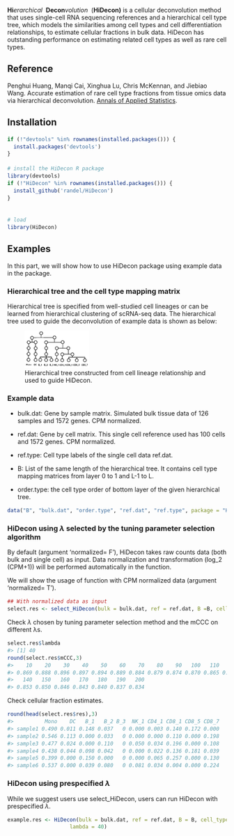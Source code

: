 
$\textbf{Hi}erarchical \ \ \textbf{Decon}volution \ \ (\textbf{HiDecon)}$
is a cellular deconvolution method that uses single-cell RNA sequencing
references and a hierarchical cell type tree, which models the
similarities among cell types and cell differentiation relationships, to
estimate cellular fractions in bulk data. HiDecon has outstanding
performance on estimating related cell types as well as rare cell types.

## Reference
Penghui Huang, Manqi Cai, Xinghua Lu, Chris McKennan, and Jiebiao Wang.
Accurate estimation of rare cell type fractions from tissue omics data via hierarchical deconvolution.
[Annals of Applied Statistics](https://www.e-publications.org/ims/submission/AOAS/user/submissionFile/59581?confirm=57fbf5a8).

## Installation

``` r
if (!"devtools" %in% rownames(installed.packages())) {
  install.packages('devtools')
}

# install the HiDecon R package
library(devtools)
if (!"HiDecon" %in% rownames(installed.packages())) {
  install_github('randel/HiDecon')
}


# load
library(HiDecon)
```

## Examples

In this part, we will show how to use HiDecon package using example data
in the package.

### Hierarchical tree and the cell type mapping matrix

Hierarchical tree is specified from well-studied cell lineages or can be
learned from hierarchical clustering of scRNA-seq data. The hierarchical
tree used to guide the deconvolution of example data is shown as below:

<figure>
<img src="tree.png" style="width:35.0%"
alt="Hierarchical tree constructed from cell lineage relationship and used to guide HiDecon." />
<figcaption aria-hidden="true">Hierarchical tree constructed from cell
lineage relationship and used to guide HiDecon.</figcaption>
</figure>

### Example data

- bulk.dat: Gene by sample matrix. Simulated bulk tissue data of 126
  samples and 1572 genes. CPM normalized.

- ref.dat: Gene by cell matrix. This single cell reference used has 100
  cells and 1572 genes. CPM normalized.

- ref.type: Cell type labels of the single cell data ref.dat.

- B: List of the same length of the hierarchical tree. It contains cell
  type mapping matrices from layer 0 to 1 and L-1 to L.

- order.type: the cell type order of bottom layer of the given
  hierarchical tree.

``` r
data("B", "bulk.dat", "order.type", "ref.dat", "ref.type", package = "HiDecon")
```

### HiDecon using $\lambda$ selected by the tuning parameter selection algorithm

By default (argument ‘normalized= F’), HiDecon takes raw counts data
(both bulk and single cell) as input. Data normalization and
transformation (log_2 (CPM+1)) will be performed
automatically in the function.

We will show the usage of function with CPM normalized data (argument
‘normalized= T’).

``` r
## With normalized data as input
select.res <- select_HiDecon(bulk = bulk.dat, ref = ref.dat, B =B, cell_type = ref.type, type_order = order.type, normalized = T)
```

Check $\lambda$ chosen by tuning parameter selection method and the mCCC
on different &lambda;s.

``` r
select.res$lambda
#> [1] 40
round(select.res$mCCC,3)
#>    10    20    30    40    50    60    70    80    90   100   110   120   130 
#> 0.869 0.888 0.896 0.897 0.894 0.889 0.884 0.879 0.874 0.870 0.865 0.861 0.857 
#>   140   150   160   170   180   190   200 
#> 0.853 0.850 0.846 0.843 0.840 0.837 0.834
```

Check cellular fraction estimates.

``` r
round(head(select.res$res),3)
#>          Mono    DC   B_1   B_2 B_3  NK_1 CD4_1 CD8_1 CD8_5 CD8_7
#> sample1 0.490 0.011 0.148 0.037   0 0.000 0.003 0.140 0.172 0.000
#> sample2 0.546 0.113 0.000 0.033   0 0.000 0.000 0.110 0.000 0.198
#> sample3 0.477 0.024 0.000 0.110   0 0.050 0.034 0.196 0.000 0.108
#> sample4 0.438 0.044 0.098 0.042   0 0.000 0.022 0.136 0.181 0.039
#> sample5 0.399 0.000 0.150 0.000   0 0.000 0.065 0.257 0.000 0.130
#> sample6 0.537 0.000 0.039 0.080   0 0.081 0.034 0.004 0.000 0.224
```

### HiDecon using prespecified $\lambda$

While we suggest users use select_HiDecon, users can run HiDecon with
prespecified $\lambda$.

``` r
example.res <- HiDecon(bulk = bulk.dat, ref = ref.dat, B = B, cell_type = ref.type, type_order = order.type,
                    lambda = 40)
```
